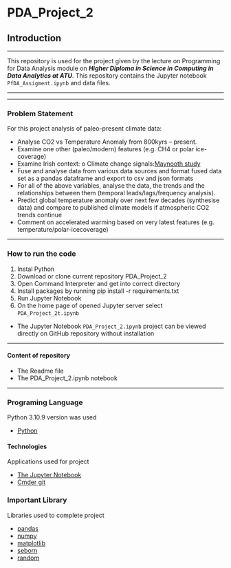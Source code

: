 # PDA_Project_2


## Introduction

***

This repository is used for the project given by the lecture on Programming for Data Analysis module on <em><strong>Higher Diploma in Science in Computing in Data Analytics at ATU</strong></em>. This repository contains the Jupyter notebook <code>PfDA_Assigment.ipynb</code> and data files. 

*** 

***
### Problem Statement

For this project analysis of paleo-present climate data:

* Analyse CO2 vs Temperature Anomaly from 800kyrs – present.
* Examine one other (paleo/modern) features (e.g. CH4 or polar ice-coverage)
* Examine Irish context:
  o Climate change signals:[Maynooth study](https://www.sciencedirect.com/science/article/pii/S2212094723000610#bib13)
* Fuse and analyse data from various data sources and format fused data set as a pandas
dataframe and export to csv and json formats
* For all of the above variables, analyse the data, the trends and the relationships between
them (temporal leads/lags/frequency analysis).
* Predict global temperature anomaly over next few decades (synthesise data) and compare to
published climate models if atmospheric CO2 trends continue
* Comment on accelerated warming based on very latest features (e.g. temperature/polar-icecoverage)
  
***   

### How to run the code

 1. Instal Python 
 2. Download or clone current repository PDA_Project_2
 3. Open Command Interpreter and get into correct directory
 4. Install packages by running pip install -r requirements.txt 
 5. Run Jupyter Notebook
 6. On the home page of opened Jupyter server select <code>PDA_Project_2t.ipynb</code>

* The Jupyter Notebook <code>PDA_Project_2.ipynb</code> project can be viewed directly on GitHub repository without installation 

***

#### Content of repository 
* The Readme file
* The PDA_Project_2.ipynb notebook 

***

### Programing Language 
Python 3.10.9 version was used
* [Python](https://www.python.org/)

#### Technologies 
Applications used for project
* [The Jupyter Notebook](https://jupyter.org/)
* [Cmder git](https://cmder.app/)

### Important Library 
Libraries used to complete project
* [pandas](https://pandas.pydata.org/)
* [numpy](https://numpy.org/)
* [matplotlib](https://matplotlib.org/)
* [seborn](https://seaborn.pydata.org/)
* [random](https://docs.python.org/3/library/random.html)



